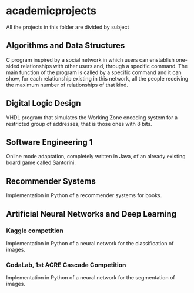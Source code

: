 # academicprojects
All the projects in this folder are divided by subject
## Algorithms and Data Structures
C program inspired by a social network in which users can enstablish one-sided relationships with other users and, through a specific command. The main function of the program is called by a specific command and it can show, for each relationship existing in this network, all the people receiving the maximum number of relationships of that kind.
## Digital Logic Design
VHDL program that simulates the Working Zone encoding system for a restricted group of addresses, that is those ones with 8 bits.
## Software Engineering 1
Online mode adaptation, completely written in Java, of an already existing board game called Santorini.
## Recommender Systems
Implementation in Python of a recommender systems for books.
## Artificial Neural Networks and Deep Learning 
### Kaggle competition
Implementation in Python of a neural network for the classification of images.
### CodaLab, 1st ACRE Cascade Competition
Implementation in Python of a neural network for the segmentation of images.
